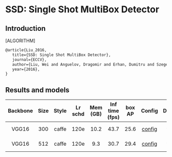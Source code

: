 # SSD: Single Shot MultiBox Detector

## Introduction

[ALGORITHM]

```latex
@article{Liu_2016,
   title={SSD: Single Shot MultiBox Detector},
   journal={ECCV},
   author={Liu, Wei and Anguelov, Dragomir and Erhan, Dumitru and Szegedy, Christian and Reed, Scott and Fu, Cheng-Yang and Berg, Alexander C.},
   year={2016},
}
```

## Results and models

| Backbone | Size  | Style | Lr schd | Mem (GB) | Inf time (fps) | box AP | Config | Download |
| :------: | :---: | :---: | :-----: | :------: | :------------: | :----: | :------: |  :--------: |
|  VGG16   |  300  | caffe |  120e   |   10.2   |  43.7          |  25.6  | [config](https://github.com/open-mmlab/mmdetection/tree/master/configs/ssd/ssd300_coco.py) | [model](http://download.openmmlab.com/mmdetection/v2.0/ssd/ssd300_coco/ssd300_coco_20200307-a92d2092.pth) &#124; [log](http://download.openmmlab.com/mmdetection/v2.0/ssd/ssd300_coco/ssd300_coco_20200307_174216.log.json) |
|  VGG16   |  512  | caffe |  120e   |   9.3    |  30.7          |  29.4  | [config](https://github.com/open-mmlab/mmdetection/tree/master/configs/ssd/ssd512_coco.py) | [model](http://download.openmmlab.com/mmdetection/v2.0/ssd/ssd512_coco/ssd512_coco_20200308-038c5591.pth) &#124; [log](http://download.openmmlab.com/mmdetection/v2.0/ssd/ssd512_coco/ssd512_coco_20200308_134447.log.json) |
